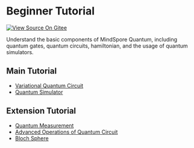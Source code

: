 # Beginner Tutorial

[![View Source On Gitee](https://mindspore-website.obs.cn-north-4.myhuaweicloud.com/website-images/master/resource/_static/logo_source_en.svg)](https://gitee.com/mindspore/docs/blob/master/docs/mindquantum/docs/source_en/beginner/beginner.md)

Understand the basic components of MindSpore Quantum, including quantum gates, quantum circuits, hamiltonian, and the usage of quantum simulators.

## Main Tutorial

<ul>
  <li><a href="parameterized_quantum_circuit.html">Variational Quantum Circuit</a></li>
  <li><a href="quantum_simulator.html">Quantum Simulator</a></li>
</ul>

## Extension Tutorial

<ul>
  <li><a href="quantum_measurement.html">Quantum Measurement</a></li>
  <li><a href="advance_operations_of_quantum_circuit.html">Advanced Operations of Quantum Circuit</a></li>
  <li><a href="bloch_sphere.html">Bloch Sphere</a></li>
</ul>
